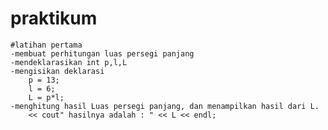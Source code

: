 # praktikum


	#latihan pertama
	-membuat perhitungan luas persegi panjang
	-mendeklarasikan int p,l,L
	-mengisikan deklarasi 
		p = 13;
		l = 6;
		L = p*l;
	-menghitung hasil Luas persegi panjang, dan menampilkan hasil dari L.
		<< cout" hasilnya adalah : " << L << endl;
